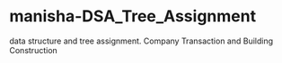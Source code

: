 # manisha-DSA_Tree_Assignment
data structure and tree assignment. Company Transaction and Building Construction
